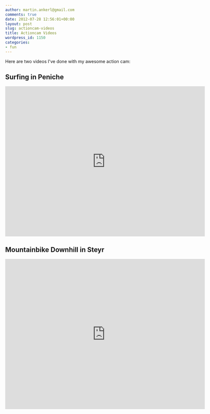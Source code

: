 ```yaml
---
author: martin.ankerl@gmail.com
comments: true
date: 2012-07-28 12:56:01+00:00
layout: post
slug: actioncam-videos
title: Actioncam Videos
wordpress_id: 1150
categories:
- fun
---
```


Here are two videos I've done with my awesome action cam:


## Surfing in Peniche

<iframe width="640" height="480" src="http://www.youtube.com/embed/pRQVCN2b70k" frameborder="0" allowfullscreen></iframe>


## Mountainbike Downhill in Steyr

<iframe width="640" height="480" src="http://www.youtube.com/embed/sp-Wq1YtvrE" frameborder="0" allowfullscreen></iframe>